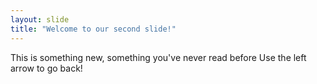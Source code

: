 ```yaml
---
layout: slide
title: "Welcome to our second slide!"
---
```

This is something new, something you've never read before
Use the left arrow to go back!
